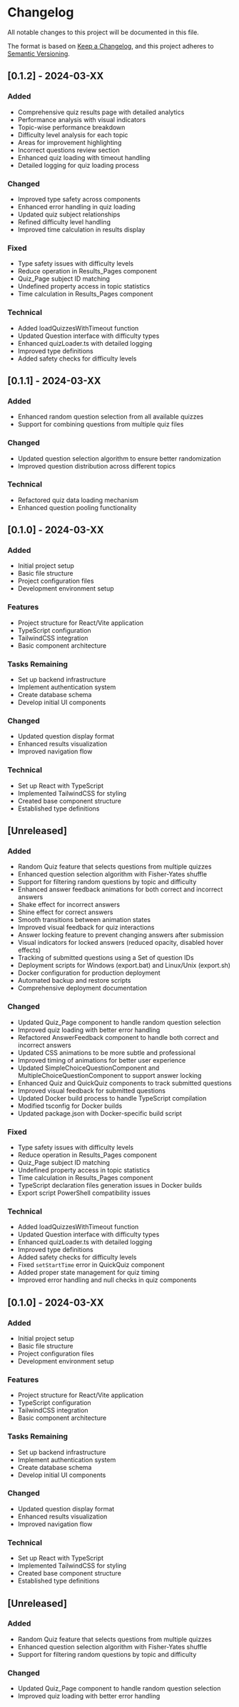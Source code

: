 # Changelog

All notable changes to this project will be documented in this file.

The format is based on [Keep a Changelog](https://keepachangelog.com/en/1.0.0/),
and this project adheres to [Semantic Versioning](https://semver.org/spec/v2.0.0.html).

## [0.1.2] - 2024-03-XX

### Added
- Comprehensive quiz results page with detailed analytics
- Performance analysis with visual indicators
- Topic-wise performance breakdown
- Difficulty level analysis for each topic
- Areas for improvement highlighting
- Incorrect questions review section
- Enhanced quiz loading with timeout handling
- Detailed logging for quiz loading process

### Changed
- Improved type safety across components
- Enhanced error handling in quiz loading
- Updated quiz subject relationships
- Refined difficulty level handling
- Improved time calculation in results display

### Fixed
- Type safety issues with difficulty levels
- Reduce operation in Results_Pages component
- Quiz_Page subject ID matching
- Undefined property access in topic statistics
- Time calculation in Results_Pages component

### Technical
- Added loadQuizzesWithTimeout function
- Updated Question interface with difficulty types
- Enhanced quizLoader.ts with detailed logging
- Improved type definitions
- Added safety checks for difficulty levels

## [0.1.1] - 2024-03-XX

### Added
- Enhanced random question selection from all available quizzes
- Support for combining questions from multiple quiz files

### Changed
- Updated question selection algorithm to ensure better randomization
- Improved question distribution across different topics

### Technical
- Refactored quiz data loading mechanism
- Enhanced question pooling functionality

## [0.1.0] - 2024-03-XX

### Added
- Initial project setup
- Basic file structure
- Project configuration files
- Development environment setup

### Features
- Project structure for React/Vite application
- TypeScript configuration
- TailwindCSS integration
- Basic component architecture

### Tasks Remaining
- Set up backend infrastructure
- Implement authentication system
- Create database schema
- Develop initial UI components

### Changed
- Updated question display format
- Enhanced results visualization
- Improved navigation flow

### Technical
- Set up React with TypeScript
- Implemented TailwindCSS for styling
- Created base component structure
- Established type definitions 

## [Unreleased]

### Added
- Random Quiz feature that selects questions from multiple quizzes
- Enhanced question selection algorithm with Fisher-Yates shuffle
- Support for filtering random questions by topic and difficulty
- Enhanced answer feedback animations for both correct and incorrect answers
- Shake effect for incorrect answers
- Shine effect for correct answers
- Smooth transitions between animation states
- Improved visual feedback for quiz interactions
- Answer locking feature to prevent changing answers after submission
- Visual indicators for locked answers (reduced opacity, disabled hover effects)
- Tracking of submitted questions using a Set of question IDs
- Deployment scripts for Windows (export.bat) and Linux/Unix (export.sh)
- Docker configuration for production deployment
- Automated backup and restore scripts
- Comprehensive deployment documentation

### Changed
- Updated Quiz_Page component to handle random question selection
- Improved quiz loading with better error handling
- Refactored AnswerFeedback component to handle both correct and incorrect answers
- Updated CSS animations to be more subtle and professional
- Improved timing of animations for better user experience
- Updated SimpleChoiceQuestionComponent and MultipleChoiceQuestionComponent to support answer locking
- Enhanced Quiz and QuickQuiz components to track submitted questions
- Improved visual feedback for submitted questions
- Updated Docker build process to handle TypeScript compilation
- Modified tsconfig for Docker builds
- Updated package.json with Docker-specific build script

### Fixed
- Type safety issues with difficulty levels
- Reduce operation in Results_Pages component
- Quiz_Page subject ID matching
- Undefined property access in topic statistics
- Time calculation in Results_Pages component
- TypeScript declaration files generation issues in Docker builds
- Export script PowerShell compatibility issues

### Technical
- Added loadQuizzesWithTimeout function
- Updated Question interface with difficulty types
- Enhanced quizLoader.ts with detailed logging
- Improved type definitions
- Added safety checks for difficulty levels
- Fixed `setStartTime` error in QuickQuiz component
- Added proper state management for quiz timing
- Improved error handling and null checks in quiz components

## [0.1.0] - 2024-03-XX

### Added
- Initial project setup
- Basic file structure
- Project configuration files
- Development environment setup

### Features
- Project structure for React/Vite application
- TypeScript configuration
- TailwindCSS integration
- Basic component architecture

### Tasks Remaining
- Set up backend infrastructure
- Implement authentication system
- Create database schema
- Develop initial UI components

### Changed
- Updated question display format
- Enhanced results visualization
- Improved navigation flow

### Technical
- Set up React with TypeScript
- Implemented TailwindCSS for styling
- Created base component structure
- Established type definitions 

## [Unreleased]

### Added
- Random Quiz feature that selects questions from multiple quizzes
- Enhanced question selection algorithm with Fisher-Yates shuffle
- Support for filtering random questions by topic and difficulty

### Changed
- Updated Quiz_Page component to handle random question selection
- Improved quiz loading with better error handling 